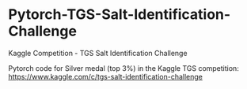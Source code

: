 # Pytorch-TGS-Salt-Identification-Challenge
Kaggle Competition - TGS Salt Identification Challenge


Pytorch code for Silver medal (top 3%) in the Kaggle TGS competition: https://www.kaggle.com/c/tgs-salt-identification-challenge

